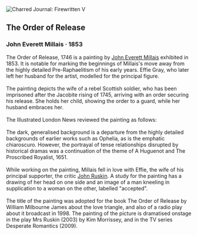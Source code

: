 <div class="artwork-of-the-day">
  <div class="container">
    <div class="img-wrapper">
      <img
        src="https://uploads8.wikiart.org/images/john-everett-millais/the-order-of-release-1853.jpg!Large.jpg"
        alt="Charred Journal: Firewritten V" />
    </div>
    <div class="artwork-detail">
      <div class="artwork-origin"> 
        <h2 class="artwork-name">The Order of Release</h2>
        <h3 class="artist">
          John Everett Millais
                    ·  1853
        </h3>
      </div>
      <p class="description">
        <span class="artwork-description-text ng-binding" ng-bind-html="viewModel.ArtworkOfTheDay.Description | unsafe">The Order of Release, 1746 is a painting by <a target="_blank" href="/en/john-everett-millais">John Everett Millais</a> exhibited in 1853. It is notable for marking the beginnings of Millais's move away from the highly detailed Pre-Raphaelitism of his early years. Effie Gray, who later left her husband for the artist, modelled for the principal figure.
<br>
<br>The painting depicts the wife of a rebel Scottish soldier, who has been imprisoned after the Jacobite rising of 1745, arriving with an order securing his release. She holds her child, showing the order to a guard, while her husband embraces her.
<br>
<br>The Illustrated London News reviewed the painting as follows:
<br>
<br>The dark, generalised background is a departure from the highly detailed backgrounds of earlier works such as Ophelia, as is the emphatic chiaroscuro. However, the portrayal of tense relationships disrupted by historical dramas was a continuation of the theme of A Huguenot and The Proscribed Royalist, 1651.
<br>
<br>While working on the painting, Millais fell in love with Effie, the wife of his principal supporter, the critic <a target="_blank" href="/en/john-ruskin">John Ruskin</a>. A study for the painting has a drawing of her head on one side and an image of a man kneeling in supplication to a woman on the other, labelled "accepted".
<br>
<br>The title of the painting was adopted for the book The Order of Release by William Milbourne James about the love triangle, and also of a radio play about it broadcast in 1998. The painting of the picture is dramatised onstage in the play Mrs Ruskin (2003) by Kim Morrissey, and in the TV series Desperate Romantics (2009).</span>
                        <div class="text-shadow-container" ng-show="showShadow" style=""></div>
      </p>
    </div>
  </div>

</div>
